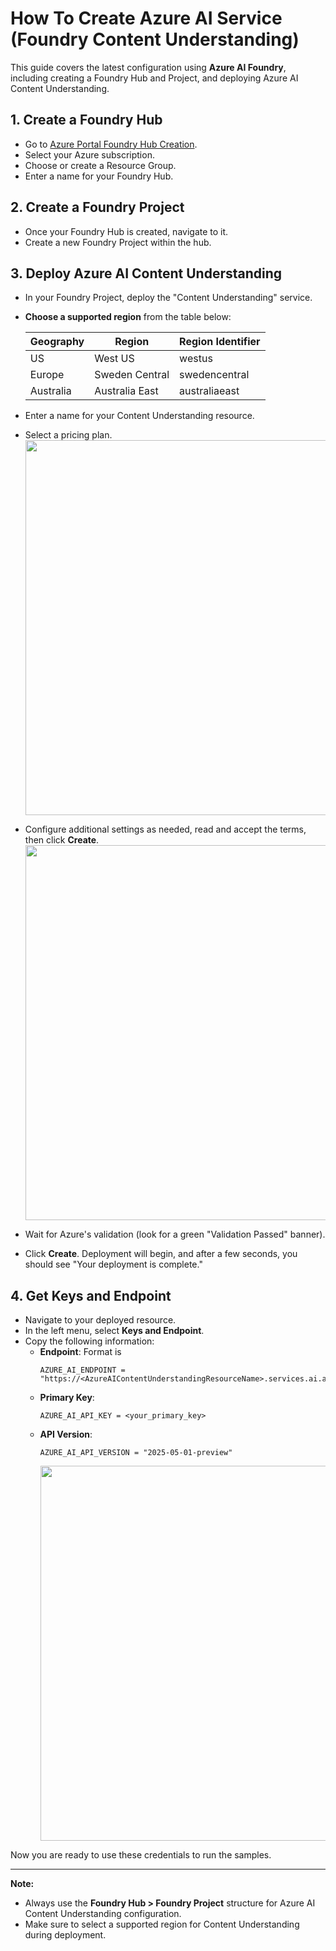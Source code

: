 # How To Create Azure AI Service (Foundry Content Understanding)

This guide covers the latest configuration using **Azure AI Foundry**, including creating a Foundry Hub and Project, and deploying Azure AI Content Understanding.

## 1. Create a Foundry Hub
- Go to [Azure Portal Foundry Hub Creation](https://portal.azure.com/#create/Microsoft.CognitiveServicesAIFoundry).
- Select your Azure subscription.
- Choose or create a Resource Group.
- Enter a name for your Foundry Hub.

## 2. Create a Foundry Project
- Once your Foundry Hub is created, navigate to it.
- Create a new Foundry Project within the hub.

## 3. Deploy Azure AI Content Understanding
- In your Foundry Project, deploy the "Content Understanding" service.
- **Choose a supported region** from the table below:

   | Geography | Region         | Region Identifier   |
   | --------- | -------------- | ------------------ |
   | US        | West US        | westus             |
   | Europe    | Sweden Central | swedencentral      |
   | Australia | Australia East | australiaeast      |

- Enter a name for your Content Understanding resource.
- Select a pricing plan.  
    <img src="./create_srv_1.png" width="600" />
- Configure additional settings as needed, read and accept the terms, then click **Create**.  
    <img src="./create_srv_2.png" width="600" />
- Wait for Azure's validation (look for a green "Validation Passed" banner).
- Click **Create**. Deployment will begin, and after a few seconds, you should see "Your deployment is complete."

## 4. Get Keys and Endpoint
- Navigate to your deployed resource.
- In the left menu, select **Keys and Endpoint**.
- Copy the following information:
  - **Endpoint**: Format is  
    ```
    AZURE_AI_ENDPOINT = "https://<AzureAIContentUnderstandingResourceName>.services.ai.azure.com/"
    ```
  - **Primary Key**:  
    ```
    AZURE_AI_API_KEY = <your_primary_key>
    ```
  - **API Version**:  
    ```
    AZURE_AI_API_VERSION = "2025-05-01-preview"
    ```
    <img src="./create_srv_3.png" width="600" />

Now you are ready to use these credentials to run the samples.

---
**Note:**  
- Always use the **Foundry Hub > Foundry Project** structure for Azure AI Content Understanding configuration.
- Make sure to select a supported region for Content Understanding during deployment.